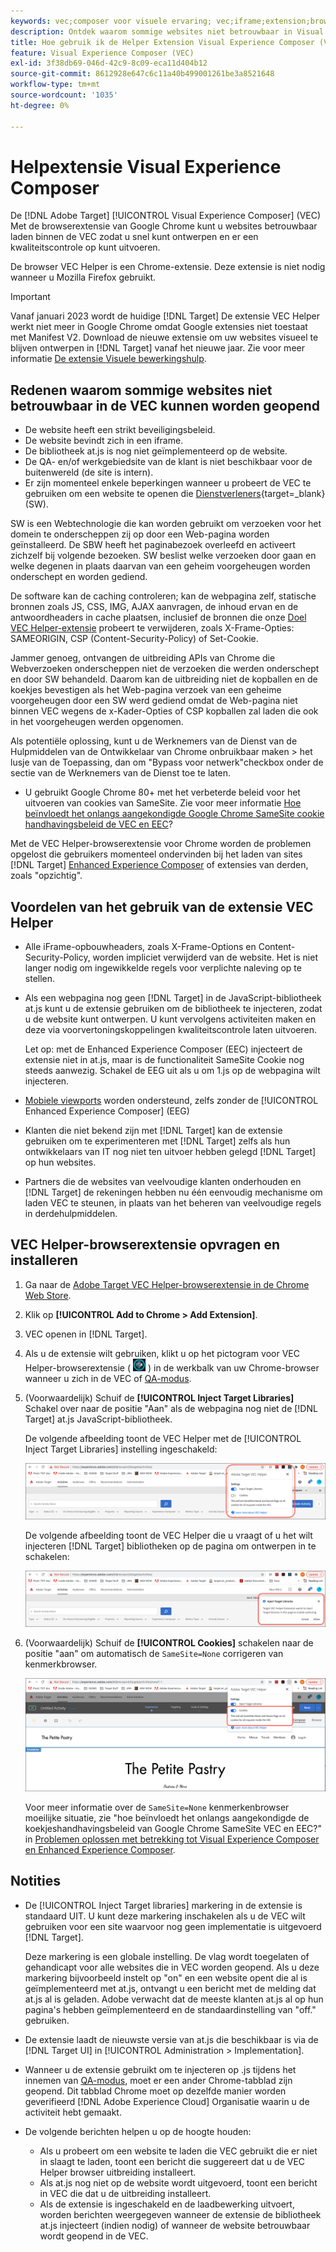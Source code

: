 ```yaml
---
keywords: vec;composer voor visuele ervaring; vec;iframe;extension;browser
description: Ontdek waarom sommige websites niet betrouwbaar in Visual Experience Composer (VEC) zouden kunnen openen. Met de VEC Helper-browserextensie kunt u websites betrouwbaar laden binnen de VEC.
title: Hoe gebruik ik de Helper Extension Visual Experience Composer (VEC)?
feature: Visual Experience Composer (VEC)
exl-id: 3f38db69-046d-42c9-8c09-eca11d404b12
source-git-commit: 8612928e647c6c11a40b499001261be3a8521648
workflow-type: tm+mt
source-wordcount: '1035'
ht-degree: 0%

---
```


# Helpextensie Visual Experience Composer

De [!DNL Adobe Target] [!UICONTROL Visual Experience Composer] (VEC) Met de browserextensie van Google Chrome kunt u websites betrouwbaar laden binnen de VEC zodat u snel kunt ontwerpen en er een kwaliteitscontrole op kunt uitvoeren.

De browser VEC Helper is een Chrome-extensie. Deze extensie is niet nodig wanneer u Mozilla Firefox gebruikt.

>[!IMPORTANT]
>
>Vanaf januari 2023 wordt de huidige [!DNL Target] De extensie VEC Helper werkt niet meer in Google Chrome omdat Google extensies niet toestaat met Manifest V2. Download de nieuwe extensie om uw websites visueel te blijven ontwerpen in [!DNL Target] vanaf het nieuwe jaar. Zie voor meer informatie [De extensie Visuele bewerkingshulp](/help/main/c-experiences/c-visual-experience-composer/r-troubleshoot-composer/visual-editing-helper-extension.md).

## Redenen waarom sommige websites niet betrouwbaar in de VEC kunnen worden geopend

* De website heeft een strikt beveiligingsbeleid.
* De website bevindt zich in een iframe.
* De bibliotheek at.js is nog niet geïmplementeerd op de website.
* De QA- en/of werkgebiedsite van de klant is niet beschikbaar voor de buitenwereld (de site is intern).
* Er zijn momenteel enkele beperkingen wanneer u probeert de VEC te gebruiken om een website te openen die [Dienstverleners](https://developer.mozilla.org/en-US/docs/Web/API/Service_Worker_API){target=_blank} (SW).

SW is een Webtechnologie die kan worden gebruikt om verzoeken voor het domein te onderscheppen zij op door een Web-pagina worden geïnstalleerd. De SBW heeft het paginabezoek overleefd en activeert zichzelf bij volgende bezoeken. SW beslist welke verzoeken door gaan en welke degenen in plaats daarvan van een geheim voorgeheugen worden onderschept en worden gediend.

De software kan de caching controleren; kan de webpagina zelf, statische bronnen zoals JS, CSS, IMG, AJAX aanvragen, de inhoud ervan en de antwoordheaders in cache plaatsen, inclusief de bronnen die onze [Doel VEC Helper-extensie](/help/main/c-experiences/c-visual-experience-composer/r-troubleshoot-composer/vec-helper-browser-extension.md) probeert te verwijderen, zoals X-Frame-Opties: SAMEORIGIN, CSP (Content-Security-Policy) of Set-Cookie.

Jammer genoeg, ontvangen de uitbreiding APIs van Chrome die Webverzoeken onderscheppen niet de verzoeken die werden onderschept en door SW behandeld. Daarom kan de uitbreiding niet de kopballen en de koekjes bevestigen als het Web-pagina verzoek van een geheime voorgeheugen door een SW werd gediend omdat de Web-pagina niet binnen VEC wegens de x-Kader-Opties of CSP kopballen zal laden die ook in het voorgeheugen werden opgenomen.

Als potentiële oplossing, kunt u de Werknemers van de Dienst van de Hulpmiddelen van de Ontwikkelaar van Chrome onbruikbaar maken > het lusje van de Toepassing, dan om &quot;Bypass voor netwerk&quot;checkbox onder de sectie van de Werknemers van de Dienst toe te laten.

* U gebruikt Google Chrome 80+ met het verbeterde beleid voor het uitvoeren van cookies van SameSite. Zie voor meer informatie [Hoe beïnvloedt het onlangs aangekondigde Google Chrome SameSite cookie handhavingsbeleid de VEC en EEC](/help/main/c-experiences/c-visual-experience-composer/r-troubleshoot-composer/issues-related-to-the-visual-experience-composer-vec-and-enhanced-experience-composer-eec.md#samesite)?

Met de VEC Helper-browserextensie voor Chrome worden de problemen opgelost die gebruikers momenteel ondervinden bij het laden van sites [!DNL Target] [Enhanced Experience Composer](/help/main/administrating-target/visual-experience-composer-set-up.md#eec) of extensies van derden, zoals &quot;opzichtig&quot;.

## Voordelen van het gebruik van de extensie VEC Helper

* Alle iFrame-opbouwheaders, zoals X-Frame-Options en Content-Security-Policy, worden impliciet verwijderd van de website. Het is niet langer nodig om ingewikkelde regels voor verplichte naleving op te stellen.
* Als een webpagina nog geen [!DNL Target] in de JavaScript-bibliotheek at.js kunt u de extensie gebruiken om de bibliotheek te injecteren, zodat u de website kunt ontwerpen. U kunt vervolgens activiteiten maken en deze via voorvertoningskoppelingen kwaliteitscontrole laten uitvoeren.

   Let op: met de Enhanced Experience Composer (EEC) injecteert de extensie niet in at.js, maar is de functionaliteit SameSite Cookie nog steeds aanwezig. Schakel de EEG uit als u om 1.js op de webpagina wilt injecteren.

* [Mobiele viewports](/help/main/c-experiences/c-visual-experience-composer/mobile-viewports.md) worden ondersteund, zelfs zonder de [!UICONTROL Enhanced Experience Composer] (EEG)
* Klanten die niet bekend zijn met [!DNL Target] kan de extensie gebruiken om te experimenteren met [!DNL Target] zelfs als hun ontwikkelaars van IT nog niet ten uitvoer hebben gelegd [!DNL Target] op hun websites.
* Partners die de websites van veelvoudige klanten onderhouden en [!DNL Target] de rekeningen hebben nu één eenvoudig mechanisme om laden VEC te steunen, in plaats van het beheren van veelvoudige regels in derdehulpmiddelen.

## VEC Helper-browserextensie opvragen en installeren

1. Ga naar de [Adobe Target VEC Helper-browserextensie in de Chrome Web Store](https://chrome.google.com/webstore/detail/adobe-target-vec-helper/ggjpideecfnbipkacplkhhaflkdjagak).
1. Klik op **[!UICONTROL Add to Chrome > Add Extension]**.
1. VEC openen in [!DNL Target].
1. Als u de extensie wilt gebruiken, klikt u op het pictogram voor VEC Helper-browserextensie ( ![VEC Helper-pictogram](/help/main/c-experiences/c-visual-experience-composer/r-troubleshoot-composer/assets/vec-help-extension.png) ) in de werkbalk van uw Chrome-browser wanneer u zich in de VEC of [QA-modus](/help/main/c-activities/c-activity-qa/activity-qa.md).
1. (Voorwaardelijk) Schuif de **[!UICONTROL Inject Target Libraries]** Schakel over naar de positie &quot;Aan&quot; als de webpagina nog niet de [!DNL Target] at.js JavaScript-bibliotheek.

   De volgende afbeelding toont de VEC Helper met de [!UICONTROL Inject Target Libraries] instelling ingeschakeld:

   ![VEC-helper 1](/help/main/c-experiences/c-visual-experience-composer/r-troubleshoot-composer/assets/vec-help-extension-1.png)

   De volgende afbeelding toont de VEC Helper die u vraagt of u het wilt injecteren [!DNL Target] bibliotheken op de pagina om ontwerpen in te schakelen:

   ![VEC-helper 2](/help/main/c-experiences/c-visual-experience-composer/r-troubleshoot-composer/assets/vec-helper.png)

1. (Voorwaardelijk) Schuif de **[!UICONTROL Cookies]** schakelen naar de positie &quot;aan&quot; om automatisch de `SameSite=None` corrigeren van kenmerkbrowser.

   ![Kookies in de VEC helperuitbreiding](/help/main/c-experiences/c-visual-experience-composer/r-troubleshoot-composer/assets/cookies-vec-helper.png)

   Voor meer informatie over de `SameSite=None` kenmerkenbrowser moeilijke situatie, zie &quot;hoe beïnvloedt het onlangs aangekondigde de koekjeshandhavingsbeleid van Google Chrome SameSite VEC en EEC?&quot; in [Problemen oplossen met betrekking tot Visual Experience Composer en Enhanced Experience Composer](/help/main/c-experiences/c-visual-experience-composer/r-troubleshoot-composer/issues-related-to-the-visual-experience-composer-vec-and-enhanced-experience-composer-eec.md#samesite).

## Notities

* De [!UICONTROL Inject Target libraries] markering in de extensie is standaard UIT. U kunt deze markering inschakelen als u de VEC wilt gebruiken voor een site waarvoor nog geen implementatie is uitgevoerd [!DNL Target].

   Deze markering is een globale instelling. De vlag wordt toegelaten of gehandicapt voor alle websites die in VEC worden geopend. Als u deze markering bijvoorbeeld instelt op &quot;on&quot; en een website opent die al is geïmplementeerd met at.js, ontvangt u een bericht met de melding dat at.js al is geladen. Adobe verwacht dat de meeste klanten at.js al op hun pagina&#39;s hebben geïmplementeerd en de standaardinstelling van &quot;off.&quot; gebruiken.

* De extensie laadt de nieuwste versie van at.js die beschikbaar is via de [!DNL Target UI] in [!UICONTROL Administration > Implementation].
* Wanneer u de extensie gebruikt om te injecteren op .js tijdens het innemen van [QA-modus](/help/main/c-activities/c-activity-qa/activity-qa.md), moet er een ander Chrome-tabblad zijn geopend. Dit tabblad Chrome moet op dezelfde manier worden geverifieerd [!DNL Adobe Experience Cloud] Organisatie waarin u de activiteit hebt gemaakt.
* De volgende berichten helpen u op de hoogte houden:

   * Als u probeert om een website te laden die VEC gebruikt die er niet in slaagt te laden, toont een bericht die suggereert dat u de VEC Helper browser uitbreiding installeert.
   * Als at.js nog niet op de website wordt uitgevoerd, toont een bericht in VEC die dat u de uitbreiding installeert.
   * Als de extensie is ingeschakeld en de laadbewerking uitvoert, worden berichten weergegeven wanneer de extensie de bibliotheek at.js injecteert (indien nodig) of wanneer de website betrouwbaar wordt geopend in de VEC.
